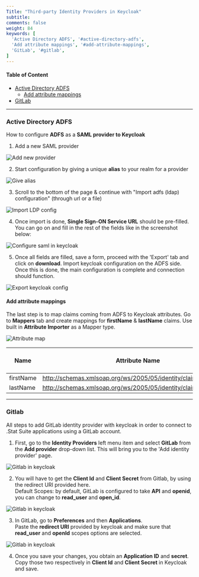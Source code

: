 ```yaml
---
Title: "Third-party Identity Providers in Keycloak"
subtitle: 
comments: false
weight: 84
keywords: [
  'Active Directory ADFS', '#active-directory-adfs',
  'Add attribute mappings', '#add-attribute-mappings',
  'GitLab', '#gitlab',
]
---
```


#### Table of Content
- [Active Directory ADFS](#active-directory-adfs)
  - [Add attribute mappings](#add-attribute-mappings)
- [GitLab](#gitlab)

---

### Active Directory ADFS
How to configure **ADFS** as a **SAML provider to Keycloak**

1. Add a new SAML provider

![Add new provider](/dotstatsuite-documentation/images/add-new-provider.png)

2. Start configuration by giving a unique **alias** to your realm for a provider

![Give alias](/dotstatsuite-documentation/images/give-alias.png)

3. Scroll to the bottom of the page & continue with "Import adfs (ldap) configuration" (through url or a file)

![Import LDP config](/dotstatsuite-documentation/images/import-ldp-config.png)

4. Once import is done, **Single Sign-ON Service URL** should be pre-filled. You can go on and fill in the rest of the fields like in the screenshot below:

![Configure saml in keycloak](/dotstatsuite-documentation/images/saml-config.png)

5. Once all fields are filled, save a form, proceed with the 'Export' tab and click on **download**. Import keycloak configuration on the ADFS side.  
Once this is done, the main configuration is complete and connection should function.

![Export keycloak config](/dotstatsuite-documentation/images/saml-config-export.png)

#### Add attribute mappings
The last step is to map claims coming from ADFS to Keycloak attributes. Go to **Mappers** tab and create mappings for **firstName** & **lastName** claims. Use built in **Attribute Importer** as a Mapper type.

![Attribute map](/dotstatsuite-documentation/images/attribute-maps.png)

|Name|Attribute Name|User Attribute Name
|--|--|--
|firstName|http://schemas.xmlsoap.org/ws/2005/05/identity/claims/givenname|firstName
|lastName|http://schemas.xmlsoap.org/ws/2005/05/identity/claims/surname|lastName

---

### Gitlab
All steps to add GitLab identity provider with keycloak in order to connect to .Stat Suite applications using a GitLab account.

1. First, go to the **Identity Providers** left menu item and select **GitLab** from the **Add provider** drop-down list. This will bring you to the 'Add identity provider' page.

![Gitlab in keycloak](/dotstatsuite-documentation/images/config-keycloak-gitlab1.png)

2. You will have to get the **Client Id** and **Client Secret** from Gitlab, by using the redirect URI provided here.  
Default Scopes: by default, GitLab is configured to take **API** and **openid**, you can change to **read_user** and **open_id**.

![Gitlab in keycloak](/dotstatsuite-documentation/images/config-keycloak-gitlab2.png)

3. In GitLab, go to **Preferences** and then **Applications**.  
Paste the **redirect URI** provided by keycloak and make sure that **read_user** and **openId** scopes options are selected.

![Gitlab in keycloak](/dotstatsuite-documentation/images/config-keycloak-gitlab3.png)

4. Once you save your changes, you obtain an **Application ID** and **secret**. Copy those two respectively in **Client Id** and **Client Secret** in Keycloak and save.
